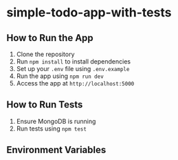 # simple-todo-app-with-tests
## How to Run the App
1. Clone the repository
2. Run `npm install` to install dependencies
3. Set up your `.env` file using `.env.example`
4. Run the app using `npm run dev`
5. Access the app at `http://localhost:5000`

## How to Run Tests
1. Ensure MongoDB is running
2. Run tests using `npm test`

## Environment Variables

